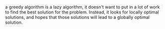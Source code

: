 a greedy algorithm is a lazy algorithm, it doesn't want to put in a lot of work to find the best solution for the problem. Instead, it looks for locally optimal solutions, and hopes that those solutions will lead to a globally optimal solution.